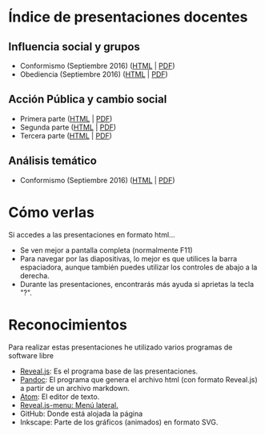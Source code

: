 Índice de presentaciones docentes
=================================

Influencia social y grupos
--------------------------

-   Conformismo (Septiembre 2016) ([HTML](Conformismo.html) | [PDF](Conformismo.pdf))
-   Obediencia (Septiembre 2016) ([HTML](Obediencia.html) | [PDF](Obediencia.pdf))

Acción Pública y cambio social
------------------------------

-   Primera parte ([HTML](APCS-1.html) | [PDF](APCS-1.pdf))
-   Segunda parte ([HTML](APCS-2.html) | [PDF](APCS-2.pdf))
  - Tercera parte ([HTML](APCS-3.html) | [PDF](APCS-3.pdf))


Análisis temático
-----------------

-   Conformismo (Septiembre 2016) ([HTML](AnalisisTematico.html) | [PDF](AnalisisTematico.pdf))


Cómo verlas
===========

Si accedes a las presentaciones en formato html...

-   Se ven mejor a pantalla completa (normalmente F11)
-   Para navegar por las diapositivas, lo mejor es que utilices la barra
    espaciadora, aunque también puedes utilizar los controles de abajo a
    la derecha.
-   Durante las presentaciones, encontrarás más ayuda si aprietas la
    tecla "?".

Reconocimientos
===============

Para realizar estas presentaciones he utilizado varios programas de
software libre

-   [Reveal.js](http://lab.hakim.se/reveal-js/#/): Es el programa base
    de las presentaciones.
-   [Pandoc](http://pandoc.org/): El programa que genera el archivo html
    (con formato Reveal.js) a partir de un archivo markdown.
-   [Atom](https://atom.io/): El editor de texto.
-   [Reveal.js-menu:
    Menú lateral.](https://github.com/denehyg/reveal.js-menu)
-   GitHub: Donde está alojada la página
-   Inkscape: Parte de los gráficos (animados) en formato SVG.
